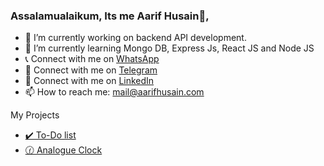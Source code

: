 ### Assalamualaikum, Its me Aarif Husain👋,


- 🔭 I’m currently working on backend API development. 
- 🌱 I’m currently learning Mongo DB, Express Js, React JS and Node JS
- 📞 Connect with me on [WhatsApp](https://wa.me/918884446009)
- 💬 Connect with me on [Telegram](https://telegram.me/aarifhusaincom)
- 🏢 Connect with me on [LinkedIn](https://www.linkedin.com/in/aarifhusaincom/)
- 📫 How to reach me: mail@aarifhusain.com

My Projects
- [✔️ To-Do list](https://aarifhusain.com/Projects/vanilla-javascript-todo/)
- [🕜 Analogue Clock](https://aarifhusain.com/Projects/analogue-clock/)
